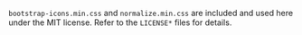 `bootstrap-icons.min.css` and `normalize.min.css` are included and used here under the MIT license. Refer to the `LICENSE*` files for details.